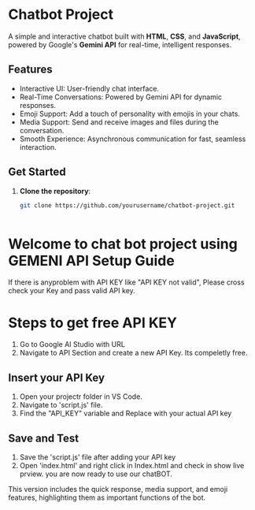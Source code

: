 # Chatbot Project

A simple and interactive chatbot built with **HTML**, **CSS**, and **JavaScript**, powered by Google's **Gemini API** for real-time, intelligent responses.


## Features

- Interactive UI: User-friendly chat interface.
- Real-Time Conversations: Powered by Gemini API for dynamic responses.
- Emoji Support: Add a touch of personality with emojis in your chats.
- Media Support: Send and receive images and files during the conversation.
- Smooth Experience: Asynchronous communication for fast, seamless interaction.
  

## Get Started

1. **Clone the repository**:

   ```bash
   git clone https://github.com/yourusername/chatbot-project.git

   

# Welcome to chat bot project using GEMENI API Setup Guide

If there is anyproblem with API KEY like "API KEY not valid", Please cross check your Key and pass valid API key.



# Steps to get free API KEY

1. Go to Google AI Studio with URL
2. Navigate to API Section and create a new API Key. Its compeletly free.

   

## Insert your API Key

1. Open your projectr folder in VS Code.
2. Navigate to 'script.js' file.
3. Find the "API_KEY" variable and Replace with your actual API key

   

## Save and Test
1. Save the 'script.js' file after adding your API key
2. Open 'index.html' and right click in Index.html and check in show live prview. you are now ready to use our chatBOT.

   

   
This version includes the quick response, media support, and emoji features, highlighting them as important functions of the bot.

